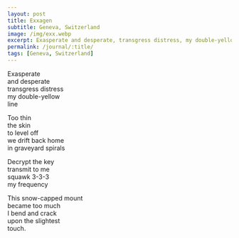 ```yaml
---
layout: post
title: Exxagen
subtitle: Geneva, Switzerland
image: /img/exx.webp
excerpt: Exasperate and desperate, transgress distress, my double-yellow line  ...
permalink: /journal/:title/
tags: [Geneva, Switzerland]
---
```

Exasperate  
and desperate  
transgress distress  
my double-yellow  
line  

Too thin  
the skin  
to level off  
we drift back home  
in graveyard spirals  

Decrypt the key  
transmit to me  
squawk 3-3-3  
my frequency  

This snow-capped mount  
became too much  
I bend and crack  
upon the slightest  
touch.  